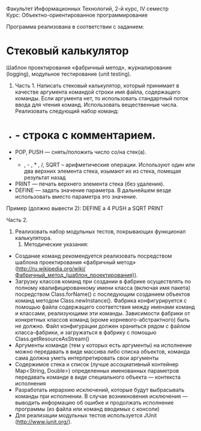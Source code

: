 Факультет Информационных Технологий,  2-й курс, IV семестр  
Курс: Объектно-ориентированное программирование  

Программа реализована в соответствии с заданием:
# Стековый калькулятор

Шаблон проектирования «фабричный метод», журналирование (logging), модульное тестирование (unit testing).


   1. Часть 1.
Написать стековый калькулятор, который принимает в качестве аргумента командой строки имя файла, содержащего команды. Если аргумента нет, то использовать стандартный поток ввода для чтения команд. Использовать вещественные числа.
Реализовать следующий набор команд:
* # - строка с комментарием.
* POP, PUSH — снять/положить число со/на стек(а).
* + , - , * , /, SQRT – арифметические операции. Используют один или два верхних элемента стека, изымают их из стека, помещая результат назад
* PRINT — печать верхнего элемента стека (без удаления).
* DEFINE — задать значение параметра. В дальнейшем везде использовать вместо параметра это значение. 


Пример (должно вывести 2): 
DEFINE a 4
PUSH a
SQRT 
PRINT

Часть 2.
1. Реализовать набор модульных тестов, покрывающих функционал калькулятора.
      1. Методические указания:
* Создание команд рекомендуется реализовать посредством шаблона проектирования «фабричный метод» (http://ru.wikipedia.org/wiki/Фабричный_метод_(шаблон_проектирования)).
* Загрузку классов команд при создании в фабрике осуществлять по полному квалифицированному имени класса (включая имя пакета) посредством Class.forName() с последующим созданием объектов команд методом Class.newInstance(). Фабрика конфигурируется с помощью файла содержащего соответствия между именами команд и классами, реализующими эти команды. Зависимости фабрики от конкретных классов команд (кроме корневого-абстрактного) быть не должно. Файл конфигурации должен храниться рядом с файлом класса-фабрики, и загружаться в фабрику с помощью Class.getResourceAsStream()
* Аргументы команде (тем у которых есть аргументы) на исполнение можно передавать в виде массива либо списка объектов, команда сама должна уметь интерпретировать свои аргументы
* Содержимое стека и список (лучше ассоциативный контейнер Map<String, Double>) определенных именованных параметров передавать команде в виде специального объекта — контекста исполнения 
* Разработать иерархию исключений, которые будут выбрасывать команды при исполнении. В случае возникновения исключения — выводить информацию об ошибке и продолжать исполнение программы (из файла или команд вводимых с консоли)
* Для реализации модульных тестов используется JUnit (http://www.junit.org/).
